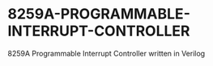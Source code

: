 # 8259A-PROGRAMMABLE-INTERRUPT-CONTROLLER
8259A Programmable Interrupt Controller written in Verilog
